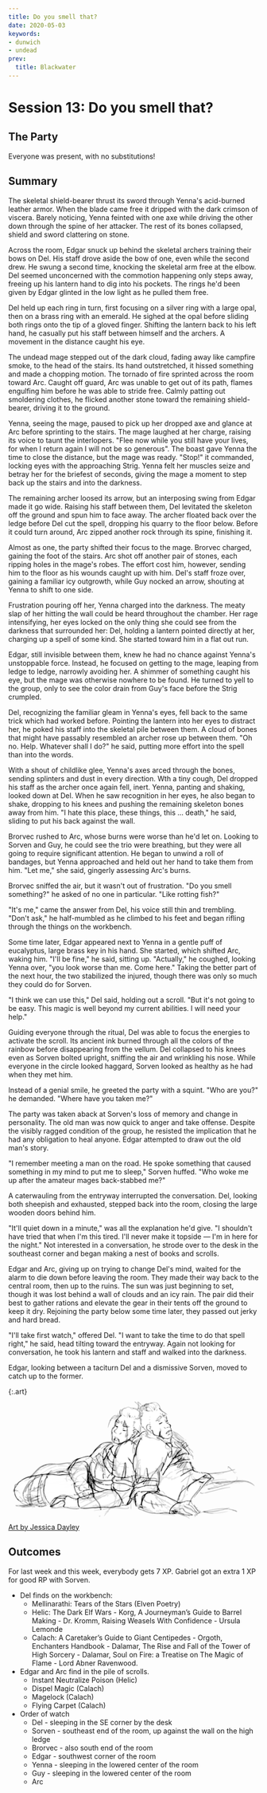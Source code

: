 ```yaml
---
title: Do you smell that?
date: 2020-05-03
keywords:
- dunwich
- undead
prev:
  title: Blackwater
---
```


# Session 13: Do you smell that?

## The Party

Everyone was present, with no substitutions!

## Summary

The skeletal shield-bearer thrust its sword through Yenna's acid-burned leather armor.
When the blade came free it dripped with the dark crimson of viscera.
Barely noticing, Yenna feinted with one axe while driving the other down through the spine of her attacker.
The rest of its bones collapsed, shield and sword clattering on stone.

Across the room, Edgar snuck up behind the skeletal archers training their bows on Del.
His staff drove aside the bow of one, even while the second drew.
He swung a second time, knocking the skeletal arm free at the elbow.
Del seemed unconcerned with the commotion happening only steps away, freeing up his lantern hand to dig into his pockets.
The rings he'd been given by Edgar glinted in the low light as he pulled them free.

Del held up each ring in turn, first focusing on a silver ring with a large opal, then on a brass ring with an emerald.
He sighed at the opal before sliding both rings onto the tip of a gloved finger.
Shifting the lantern back to his left hand, he casually put his staff between himself and the archers.
A movement in the distance caught his eye.

The undead mage stepped out of the dark cloud, fading away like campfire smoke, to the head of the stairs.
Its hand outstretched, it hissed something and made a chopping motion.
The tornado of fire sprinted across the room toward Arc.
Caught off guard, Arc was unable to get out of its path, flames engulfing him before he was able to stride free.
Calmly patting out smoldering clothes, he flicked another stone toward the remaining shield-bearer, driving it to the ground.

Yenna, seeing the mage, paused to pick up her dropped axe and glance at Arc before sprinting to the stairs.
The mage laughed at her charge, raising its voice to taunt the interlopers.
"Flee now while you still have your lives, for when I return again I will not be so generous".
The boast gave Yenna the time to close the distance, but the mage was ready.
"Stop!" it commanded, locking eyes with the approaching Strig.
Yenna felt her muscles seize and betray her for the briefest of seconds, giving the mage a moment to step back up the stairs and into the darkness.

The remaining archer loosed its arrow, but an interposing swing from Edgar made it go wide.
Raising his staff between them, Del levitated the skeleton off the ground and spun him to face away.
The archer floated back over the ledge before Del cut the spell, dropping his quarry to the floor below.
Before it could turn around, Arc zipped another rock through its spine, finishing it.

Almost as one, the party shifted their focus to the mage.
Brorvec charged, gaining the foot of the stairs.
Arc shot off another pair of stones, each ripping holes in the mage's robes.
The effort cost him, however, sending him to the floor as his wounds caught up with him.
Del's staff froze over, gaining a familiar icy outgrowth, while Guy nocked an arrow, shouting at Yenna to shift to one side.

Frustration pouring off her, Yenna charged into the darkness.
The meaty slap of her hitting the wall could be heard throughout the chamber.
Her rage intensifying, her eyes locked on the only thing she could see from the darkness that surrounded her: Del, holding a lantern pointed directly at her, charging up a spell of some kind.
She started toward him in a flat out run.

Edgar, still invisible between them, knew he had no chance against Yenna's unstoppable force.
Instead, he focused on getting to the mage, leaping from ledge to ledge, narrowly avoiding her.
A shimmer of something caught his eye, but the mage was otherwise nowhere to be found.
He turned to yell to the group, only to see the color drain from Guy's face before the Strig crumpled.

Del, recognizing the familiar gleam in Yenna's eyes, fell back to the same trick which had worked before.
Pointing the lantern into her eyes to distract her, he poked his staff into the skeletal pile between them.
A cloud of bones that might have passably resembled an archer rose up between them.
"Oh no.  Help.  Whatever shall I do?" he said, putting more effort into the spell than into the words.

With a shout of childlike glee, Yenna's axes arced through the bones, sending splinters and dust in every direction.
Wth a tiny cough, Del dropped his staff as the archer once again fell, inert.
Yenna, panting and shaking, looked down at Del.
When he saw recognition in her eyes, he also began to shake, dropping to his knees and pushing the remaining skeleton bones away from him.
"I hate this place, these things, this ... death," he said, sliding to put his back against the wall.

Brorvec rushed to Arc, whose burns were worse than he'd let on.
Looking to Sorven and Guy, he could see the trio were breathing, but they were all going to require significant attention.
He began to unwind a roll of bandages, but Yenna approached and held out her hand to take them from him.
"Let me," she said, gingerly assessing Arc's burns.

Brorvec sniffed the air, but it wasn't out of frustration.
"Do you smell something?" he asked of no one in particular.
"Like rotting fish?"

"It's me," came the answer from Del, his voice still thin and trembling.
"Don't ask," he half-mumbled as he climbed to his feet and began rifling through the things on the workbench.

Some time later, Edgar appeared next to Yenna in a gentle puff of eucalyptus, large brass key in his hand.
She started, which shifted Arc, waking him.
"I'll be fine," he said, sitting up.
"Actually," he coughed, looking Yenna over, "you look worse than me.  Come here."
Taking the better part of the next hour, the two stabilized the injured, though there was only so much they could do for Sorven.

"I think we can use this," Del said, holding out a scroll.
"But it's not going to be easy.  This magic is well beyond my current abilities.  I will need your help."

Guiding everyone through the ritual, Del was able to focus the energies to activate the scroll.
Its ancient ink burned through all the colors of the rainbow before disappearing from the vellum.
Del collapsed to his knees even as Sorven bolted upright, sniffing the air and wrinkling his nose.
While everyone in the circle looked haggard, Sorven looked as healthy as he had when they met him.

Instead of a genial smile, he greeted the party with a squint.
"Who are you?" he demanded.
"Where have you taken me?"

The party was taken aback at Sorven's loss of memory and change in personality.
The old man was now quick to anger and take offense.
Despite the visibly ragged condition of the group, he resisted the implication that he had any obligation to heal anyone.
Edgar attempted to draw out the old man's story.

"I remember meeting a man on the road.
He spoke something that caused something in my mind to put me to sleep," Sorven huffed.
"Who woke me up after the amateur mages back-stabbed me?"

A caterwauling from the entryway interrupted the conversation.
Del, looking both sheepish and exhausted, stepped back into the room, closing the large wooden doors behind him.

"It'll quiet down in a minute," was all the explanation he'd give.
"I shouldn't have tried that when I'm this tired.
I'll never make it topside — I'm in here for the night."
Not interested in a conversation, he strode over to the desk in the southeast corner and began making a nest of books and scrolls.

Edgar and Arc, giving up on trying to change Del's mind, waited for the alarm to die down before leaving the room.
They made their way back to the central room, then up to the ruins.
The sun was just beginning to set, though it was lost behind a wall of clouds and an icy rain.
The pair did their best to gather rations and elevate the gear in their tents off the ground to keep it dry.
Rejoining the party below some time later, they passed out jerky and hard bread.

"I'll take first watch," offered Del.
"I want to take the time to do that spell right," he said, head tilting toward the entryway.
Again not looking for conversation, he took his lantern and staff and walked into the darkness.

Edgar, looking between a taciturn Del and a dismissive Sorven, moved to catch up to the former.

{:.art}
![Tired Strig](art/TiredStrig.svg "Tired Strig, by Jessica Dayley")
<label><a href="https://www.artstation.com/jdayley">Art by Jessica Dayley</a></label>

## Outcomes

For last week and this week, everybody gets 7 XP.
Gabriel got an extra 1 XP for good RP with Sorven.

* Del finds on the workbench:
    * Mellinarathi: Tears of the Stars (Elven Poetry)
    * Helic: The Dark Elf Wars - Korg, A Journeyman’s Guide to Barrel Making - Dr. Kromm, Raising Weasels With Confidence - Ursula Lemonde
    * Calach: A Caretaker’s Guide to Giant Centipedes - Orgoth, Enchanters Handbook - Dalamar, The Rise and Fall of the Tower of High Sorcery - Dalamar, Soul on Fire: a Treatise on The Magic of Flame - Lord Abner Ravenwood.
* Edgar and Arc find in the pile of scrolls.
    * Instant Neutralize Poison (Helic)
    * Dispel Magic (Calach)
    * Magelock (Calach)
    * Flying Carpet (Calach)
* Order of watch
    * Del - sleeping in the SE corner by the desk
    * Sorven - southeast end of the room, up against the wall on the high ledge  
    * Brorvec - also south end of the room
    * Edgar - southwest corner of the room 
    * Yenna - sleeping in the lowered center of the room
    * Guy - sleeping in the lowered center of the room
    * Arc
